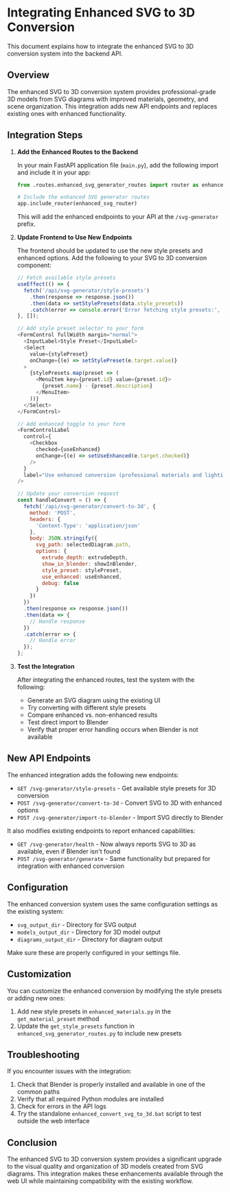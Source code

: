 # Integrating Enhanced SVG to 3D Conversion

This document explains how to integrate the enhanced SVG to 3D conversion system into the backend API.

## Overview

The enhanced SVG to 3D conversion system provides professional-grade 3D models from SVG diagrams with improved materials, geometry, and scene organization. This integration adds new API endpoints and replaces existing ones with enhanced functionality.

## Integration Steps

1. **Add the Enhanced Routes to the Backend**

   In your main FastAPI application file (`main.py`), add the following import and include it in your app:

   ```python
   from .routes.enhanced_svg_generator_routes import router as enhanced_svg_router
   
   # Include the enhanced SVG generator routes
   app.include_router(enhanced_svg_router)
   ```

   This will add the enhanced endpoints to your API at the `/svg-generator` prefix.

2. **Update Frontend to Use New Endpoints**

   The frontend should be updated to use the new style presets and enhanced options. Add the following to your SVG to 3D conversion component:

   ```javascript
   // Fetch available style presets
   useEffect(() => {
     fetch('/api/svg-generator/style-presets')
       .then(response => response.json())
       .then(data => setStylePresets(data.style_presets))
       .catch(error => console.error('Error fetching style presets:', error));
   }, []);
   
   // Add style preset selector to your form
   <FormControl fullWidth margin="normal">
     <InputLabel>Style Preset</InputLabel>
     <Select
       value={stylePreset}
       onChange={(e) => setStylePreset(e.target.value)}
     >
       {stylePresets.map(preset => (
         <MenuItem key={preset.id} value={preset.id}>
           {preset.name} - {preset.description}
         </MenuItem>
       ))}
     </Select>
   </FormControl>
   
   // Add enhanced toggle to your form
   <FormControlLabel
     control={
       <Checkbox
         checked={useEnhanced}
         onChange={(e) => setUseEnhanced(e.target.checked)}
       />
     }
     label="Use enhanced conversion (professional materials and lighting)"
   />
   
   // Update your conversion request
   const handleConvert = () => {
     fetch('/api/svg-generator/convert-to-3d', {
       method: 'POST',
       headers: {
         'Content-Type': 'application/json'
       },
       body: JSON.stringify({
         svg_path: selectedDiagram.path,
         options: {
           extrude_depth: extrudeDepth,
           show_in_blender: showInBlender,
           style_preset: stylePreset,
           use_enhanced: useEnhanced,
           debug: false
         }
       })
     })
     .then(response => response.json())
     .then(data => {
       // Handle response
     })
     .catch(error => {
       // Handle error
     });
   };
   ```

3. **Test the Integration**

   After integrating the enhanced routes, test the system with the following:

   - Generate an SVG diagram using the existing UI
   - Try converting with different style presets
   - Compare enhanced vs. non-enhanced results
   - Test direct import to Blender
   - Verify that proper error handling occurs when Blender is not available

## New API Endpoints

The enhanced integration adds the following new endpoints:

- `GET /svg-generator/style-presets` - Get available style presets for 3D conversion
- `POST /svg-generator/convert-to-3d` - Convert SVG to 3D with enhanced options
- `POST /svg-generator/import-to-blender` - Import SVG directly to Blender

It also modifies existing endpoints to report enhanced capabilities:

- `GET /svg-generator/health` - Now always reports SVG to 3D as available, even if Blender isn't found
- `POST /svg-generator/generate` - Same functionality but prepared for integration with enhanced conversion

## Configuration

The enhanced conversion system uses the same configuration settings as the existing system:

- `svg_output_dir` - Directory for SVG output
- `models_output_dir` - Directory for 3D model output
- `diagrams_output_dir` - Directory for diagram output

Make sure these are properly configured in your settings file.

## Customization

You can customize the enhanced conversion by modifying the style presets or adding new ones:

1. Add new style presets in `enhanced_materials.py` in the `get_material_preset` method
2. Update the `get_style_presets` function in `enhanced_svg_generator_routes.py` to include new presets

## Troubleshooting

If you encounter issues with the integration:

1. Check that Blender is properly installed and available in one of the common paths
2. Verify that all required Python modules are installed
3. Check for errors in the API logs
4. Try the standalone `enhanced_convert_svg_to_3d.bat` script to test outside the web interface

## Conclusion

The enhanced SVG to 3D conversion system provides a significant upgrade to the visual quality and organization of 3D models created from SVG diagrams. This integration makes these enhancements available through the web UI while maintaining compatibility with the existing workflow.
